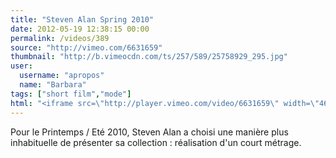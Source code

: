 ```yaml
---
title: "Steven Alan Spring 2010"
date: 2012-05-19 12:38:15 00:00
permalink: /videos/389
source: "http://vimeo.com/6631659"
thumbnail: "http://b.vimeocdn.com/ts/257/589/25758929_295.jpg"
user:
  username: "apropos"
  name: "Barbara"
tags: ["short film","mode"]
html: "<iframe src=\"http://player.vimeo.com/video/6631659\" width=\"464\" height=\"256\" frameborder=\"0\" webkitallowfullscreen mozallowfullscreen allowfullscreen></iframe>"
---
```


Pour le Printemps / Eté 2010, Steven Alan a choisi une manière plus inhabituelle de présenter sa collection : réalisation d'un court métrage.